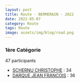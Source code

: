 ```yaml
---
layout: post
title: Route - BERMERAIN - 2022
date: 2022-05-07
category: Route
tags: Route
image: assets/img/blog/road.png
---
```


### 1ère Catégorie
47 participants
- [SCHERNU CHRISTOPHE](https://teamspecializedlille.cc/coureurs/schernuchristophe) : 34
- [DARQUE JEAN FRANCOIS](https://teamspecializedlille.cc/coureurs/darquejeanfrancois) : 36
